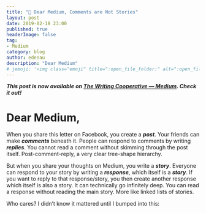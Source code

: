 ```yaml
---
title: "️💬 Dear Medium, Comments are Not Stories"
layout: post
date: 2019-02-18 23:00
published: true
headerImage: false
tag:
- Medium
category: blog
author: edenau
description: "Dear Medium"
# jemoji: '<img class="emoji" title=":open_file_folder:" alt=":open_file_folder:" src="https://assets.github.com/images/icons/emoji/unicode/1f5c2.png" height="20" width="20" align="absmiddle">'
---
```


***This post is now available on <a href="https://writingcooperative.com/dear-medium-comments-are-not-stories-6ce5e3f328a6" target="_blank">The Writing Cooperative — Medium</a>. Check it out!***

# Dear Medium,

When you share this letter on Facebook, you create a ***post***. Your friends can make ***comments*** beneath it. People can respond to comments by writing ***replies***. You cannot read a comment without skimming through the post itself. Post-comment-reply, a very clear tree-shape hierarchy.

But when you share your thoughts on Medium, you write a ***story***. Everyone can respond to your story by writing a ***response***, which itself is a ***story***. If you want to reply to that response/story, you then create another response which itself is also a story. It can technically go infinitely deep. You can read a response without reading the main story. More like linked lists of stories.

Who cares? I didn’t know it mattered until I bumped into this:

